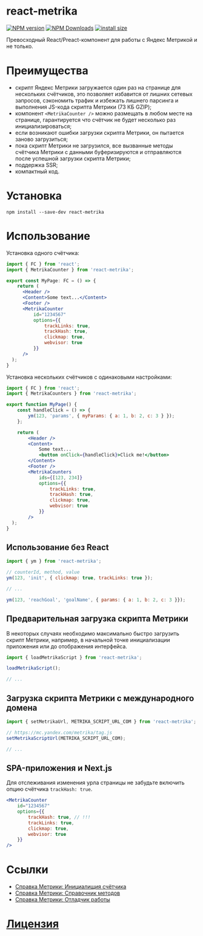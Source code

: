 react-metrika
=============
[![NPM version](https://img.shields.io/npm/v/react-metrika.svg)](https://www.npmjs.com/package/react-metrika)
[![NPM Downloads](https://img.shields.io/npm/dm/react-metrika.svg?style=flat)](https://www.npmjs.org/package/react-metrika)
[![install size](https://packagephobia.com/badge?p=react-metrika)](https://packagephobia.com/result?p=react-metrika)

Превосходный React/Preact-компонент для работы с Яндекс Метрикой и не только.

# Преимущества
- скрипт Яндекс Метрики загружается один раз на странице для нескольких счётчиков, это позволяет избавится от лишних сетевых запросов, сэкономить трафик и избежать лишнего парсинга и выполнения JS-кода скрипта Метрики (73 КБ GZIP);
- компонент `<MetrikaCounter />` можно размещать в любом месте на странице, гарантируется что счётчик не будет несколько раз инициализироваться;
- если возникают ошибки загрузки скрипта Метрики, он пытается заново загрузиться;
- пока скрипт Метрики не загрузился, все вызванные методы счётчика Метрики с данными буферизируются и отправляются после успешной загрузки скрипта Метрики;
- поддержка SSR;
- компактный код.

# Установка
```
npm install --save-dev react-metrika
```

# Использование
Установка одного счётчика:
```jsx
import { FC } from 'react';
import { MetrikaCounter } from 'react-metrika';

export const MyPage: FC = () => {
    return (
      <Header />
      <Content>Some text...</Content>
      <Footer />
      <MetrikaCounter
          id="1234567"
          options={{
              trackLinks: true,
              trackHash: true,
              clickmap: true,
              webvisor: true
          }}
      />
  );
}
```

Установка нескольких счётчиков с одинаковыми настройками:
```jsx
import { FC } from 'react';
import { MetrikaCounters } from 'react-metrika';

export function MyPage() {
    const handleClick = () => {
        ym(123, 'params', { myParams: { a: 1, b: 2, c: 3 } });
    };

    return (
        <Header />
        <Content>
            Some text...
            <button onClick={handleClick}>Click me!</button>
        </Content>
        <Footer />
        <MetrikaCounters
            ids={[123, 234]}
            options={{
                trackLinks: true,
                trackHash: true,
                clickmap: true,
                webvisor: true
            }}
        />
  );
}
```

## Использование без React
```js
import { ym } from 'react-metrika';

// counterId, method, value
ym(123, 'init', { clickmap: true, trackLinks: true });

// ...

ym(123, 'reachGoal', 'goalName', { params: { a: 1, b: 2, c: 3 }});

```

## Предварительная загрузка скрипта Метрики
В некоторых случаях необходимо максимально быстро загрузить скрипт Метрики, например, в начальной точке инициализации приложения или до отображения интерфейса.

```js
import { loadMetrikaScript } from 'react-metrika';

loadMetrikaScript();

// ...
```

## Загрузка скрипта Метрики с международного домена

```js
import { setMetrikaUrl, METRIKA_SCRIPT_URL_COM } from 'react-metrika';

// https://mc.yandex.com/metrika/tag.js
setMetrikaScriptUrl(METRIKA_SCRIPT_URL_COM);

// ...
```

## SPA-приложения и Next.js
Для отслеживания изменения урла страницы не забудьте включить опцию счётчика `trackHash: true`.
```jsx
<MetrikaCounter
    id="1234567"
    options={{
        trackHash: true, // !!!
        trackLinks: true,
        clickmap: true,
        webvisor: true
    }}
/>
```

# Ссылки
- [Справка Метрики: Инициалищия счётчика](https://yandex.ru/support/metrica/code/counter-initialize.html)
- [Справка Метрики: Справочник методов](https://yandex.ru/support/metrica/objects/method-reference.html)
- [Справка Метрики: Отладчик работы](https://yandex.ru/support/metrica/general/debugger.html)

# [Лицензия](./LICENSE)
